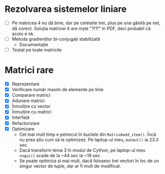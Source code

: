 # Rezolvarea sistemelor liniare

- [ ] Pe matricea 4 nu dă bine, dar pe celelalte trei, plus pe una găsită pe
net, dă corect. Soluția matricei 4 are niște "?!?!" în PDF, deci probabil că
acolo e ok.
- [ ] Metoda gradienților bi-conjugați stabilizată
  - Documentație
- [ ] Testat pe toate matricile

# Matrici rare

- [x] Reprezentare
- [x] Verificare număr maxim de elemente pe linie
- [x] Comparare matrici
- [x] Adunare matrici
- [x] Înmulțire cu vector
- [x] Înmulțire cu matrici
- [x] Interfață
- [x] Refactorizare
- [x] Optimizare
  - Cel mai mult timp e petrecut în buclele din `Matrix#add_item()`. Încă nu
    prea știu cum să le optimizez. Pe laptop-ul meu, `matmul()` ia 23.3 sec.
  - Dacă transform tema 3 în modul de Cython, pe laptop-ul meu `nogui()` scade
    de la ~44 sec la ~19 sec.
  - Se poate optimiza și mai mult, dacă folosesc trei vectori în loc de un
    singur vector de tuple, dar ar fi mult de modificat.
